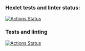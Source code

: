 ### Hexlet tests and linter status:
[![Actions Status](https://github.com/vladislav1923/typescript-project-81/actions/workflows/hexlet-check.yml/badge.svg)](https://github.com/vladislav1923/typescript-project-81/actions)

### Tests and linting
[![Actions Status](https://github.com/vladislav1923/typescript-project-81/actions/workflows/typescript.yml/badge.svg)](https://github.com/vladislav1923/typescript-project-81/actions)
